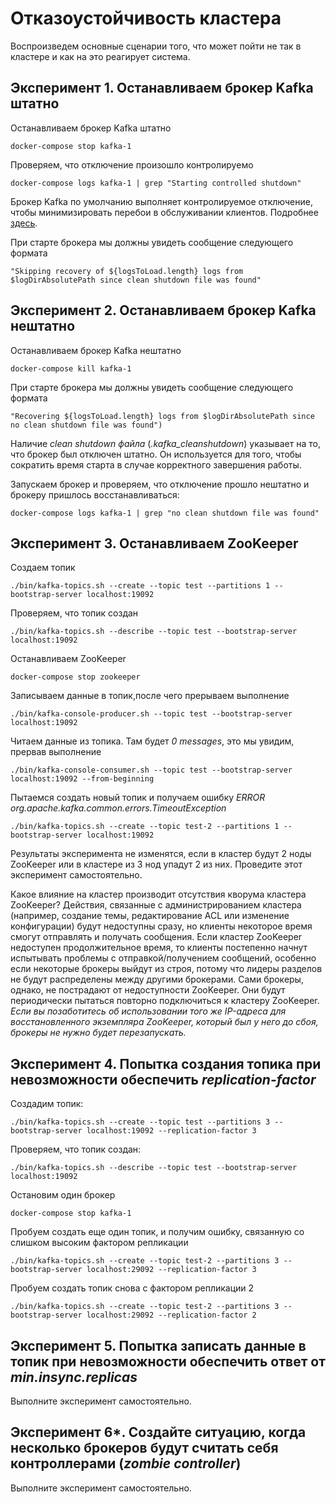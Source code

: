 # Отказоустойчивость кластера

Воспроизведем основные сценарии того, что может пойти не так в кластере и как на это реагирует система.

## Эксперимент 1. Останавливаем брокер Kafka штатно

Останавливаем брокер Kafka штатно

```
docker-compose stop kafka-1
```

Проверяем, что отключение произошло контролируемо

```
docker-compose logs kafka-1 | grep "Starting controlled shutdown"
```

Брокер Kafka по умолчанию выполняет контролируемое отключение, чтобы минимизировать перебои в обслуживании клиентов. Подробнее [здесь](https://www.confluent.io/blog/apache-kafka-supports-200k-partitions-per-cluster/#:~:text=The%20Kafka%20broker%20does%20a,it%27s%20about%20to%20shut%20down).

При старте брокера мы должны увидеть сообщение следующего формата

```
"Skipping recovery of ${logsToLoad.length} logs from $logDirAbsolutePath since clean shutdown file was found"
```

## Эксперимент 2. Останавливаем брокер Kafka нештатно

Останавливаем брокер Kafka нештатно

```
docker-compose kill kafka-1
```

При старте брокера мы должны увидеть сообщение следующего формата

```
"Recovering ${logsToLoad.length} logs from $logDirAbsolutePath since no clean shutdown file was found")
```

Наличие *clean shutdown файла* (*.kafka_cleanshutdown*) указывает на то, что брокер был отключен штатно. Он используется для того, чтобы сократить время старта в случае корректного завершения работы.

Запускаем брокер и проверяем, что отключение прошло нештатно и брокеру пришлось восстанавливаться:

```
docker-compose logs kafka-1 | grep "no clean shutdown file was found"
```

## Эксперимент 3. Останавливаем ZooKeeper

Создаем топик

```
./bin/kafka-topics.sh --create --topic test --partitions 1 --bootstrap-server localhost:19092
```

Проверяем, что топик создан

```
./bin/kafka-topics.sh --describe --topic test --bootstrap-server localhost:19092
```

Останавливаем ZooKeeper

```
docker-compose stop zookeeper
```

Записываем данные в топик,после чего прерываем выполнение

```
./bin/kafka-console-producer.sh --topic test --bootstrap-server localhost:19092
```

Читаем данные из топика. Там будет *0 messages*, это мы увидим, прервав выполнение

```
./bin/kafka-console-consumer.sh --topic test --bootstrap-server localhost:19092 --from-beginning
```

Пытаемся создать новый топик и получаем ошибку *ERROR org.apache.kafka.common.errors.TimeoutException*

```
./bin/kafka-topics.sh --create --topic test-2 --partitions 1 --bootstrap-server localhost:19092
```

Результаты эксперимента не изменятся, если в кластер будут 2 ноды ZooKeeper или в кластере из 3 нод упадут 2 из них. Проведите этот эксперимент самостоятельно.

Какое влияние на кластер производит отсутствия кворума кластера ZooKeeper? Действия, связанные с администрированием кластера (например, создание темы, редактирование ACL или изменение конфигурации) будут недоступны сразу, но клиенты некоторое время смогут отправлять и получать сообщения. Если кластер ZooKeeper недоступен продолжительное время, то клиенты постепенно начнут испытывать проблемы с отправкой/получением сообщений, особенно если некоторые брокеры выйдут из строя, потому что лидеры разделов не будут распределены между другими брокерами. Сами брокеры, однако, не пострадают от недоступности ZooKeeper. Они будут периодически пытаться повторно подключиться к кластеру ZooKeeper. *Если вы позаботитесь об использовании того же IP-адреса для восстановленного экземпляра ZooKeeper, который был у него до сбоя, брокеры не нужно будет перезапускать.*

## Эксперимент 4. Попытка создания топика при невозможности обеспечить *replication-factor*

Создадим топик:

```
./bin/kafka-topics.sh --create --topic test --partitions 3 --bootstrap-server localhost:19092 --replication-factor 3
```

Проверяем, что топик создан:

```
./bin/kafka-topics.sh --describe --topic test --bootstrap-server localhost:19092
```

Остановим один брокер

```
docker-compose stop kafka-1
```

Пробуем создать еще один топик, и получим ошибку, связанную со слишком высоким фактором репликации

```
./bin/kafka-topics.sh --create --topic test-2 --partitions 3 --bootstrap-server localhost:29092 --replication-factor 3
```

Пробуем создать топик снова с фактором репликации 2

```
./bin/kafka-topics.sh --create --topic test-2 --partitions 3 --bootstrap-server localhost:29092 --replication-factor 2
```

## Эксперимент 5. Попытка записать данные в топик при невозможности обеспечить ответ от *min.insync.replicas*

Выполните эксперимент самостоятельно.

## Эксперимент 6*. Cоздайте ситуацию, когда несколько брокеров будут считать себя контроллерами (*zombie controller*)

Выполните эксперимент самостоятельно.
